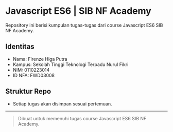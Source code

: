 # Javascript ES6 | SIB NF Academy

Repository ini berisi kumpulan tugas-tugas dari course Javascript ES6 SIB NF Academy.

## Identitas
- Nama: Firenze Higa Putra
- Kampus: Sekolah Tinggi Teknologi Terpadu Nurul Fikri
- NIM: 0110223014
- ID NFA: FWD03008

## Struktur Repo
- Setiap tugas akan disimpan sesuai pertemuan.

---

> Dibuat untuk memenuhi tugas course Javascript ES6 SIB NF Academy.
